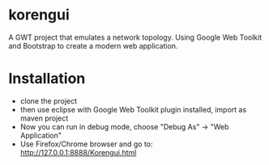 korengui
========
A GWT project that emulates a network topology.
Using Google Web Toolkit and Bootstrap to create a modern web application.

Installation
========
- clone the project
- then use eclipse with Google Web Toolkit plugin installed, import as maven project
- Now you can run in debug mode, choose "Debug As" -> "Web Application" 
- Use Firefox/Chrome browser and go to: http://127.0.0.1:8888/Korengui.html